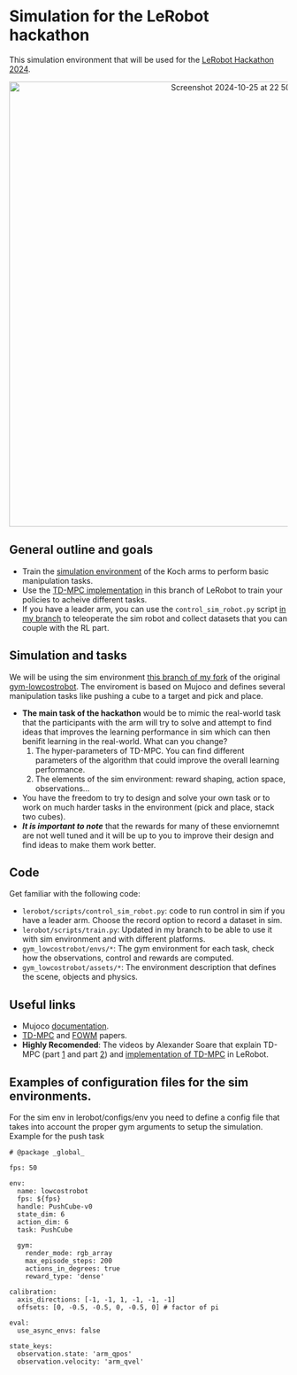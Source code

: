 # Simulation for the LeRobot hackathon
This simulation environment that will be used for the [LeRobot Hackathon 2024](https://github.com/huggingface/lerobot_hackathon_oct2024).

<div align="center">
   <img width="804" alt="Screenshot 2024-10-25 at 22 50 12" src="https://github.com/user-attachments/assets/9ea2e84e-ff45-4f90-95dd-75ea4c19c5be">
</div>

## General outline and goals
- Train the [simulation environment](https://github.com/michel-aractingi/gym-lowcostrobot/tree/environment_fixes) of the Koch arms to perform basic manipulation tasks.
- Use the [TD-MPC implementation](https://github.com/huggingface/lerobot/tree/user/michel-aractingi/2024-10-15-control-sim/lerobot/common/policies/tdmpc) in this branch of LeRobot to train your policies to acheive different tasks.
- If you have a leader arm, you can use the `control_sim_robot.py` script [in my branch](https://github.com/huggingface/lerobot/blob/user/michel-aractingi/2024-10-15-control-sim/lerobot/scripts/control_sim_robot.py) to teleoperate the sim robot and collect datasets that you can couple with the RL part.

## Simulation and tasks
We will be using the sim environment [this branch of my fork](https://github.com/michel-aractingi/gym-lowcostrobot/tree/environment_fixes) of the original [gym-lowcostrobot](https://github.com/perezjln/gym-lowcostrobot/tree/main). The enviroment is based on Mujoco and defines several manipulation tasks like pushing a cube to a target and pick and place. 

- **The main task of the hackathon** would be to mimic the real-world task that the participants with the arm will try to solve and attempt to find ideas that improves the learning performance in sim which can then benifit learning in the real-world. What can you change?
  1. The hyper-parameters of TD-MPC. You can find different parameters of the algorithm that could improve the overall learning performance.
  2. The elements of the sim environment: reward shaping, action space, observations...
- You have the freedom to try to design and solve your own task or to work on much harder tasks in the environment (pick and place, stack two cubes).
- _**It is important to note**_ that the rewards for many of these enviornemnt are not well tuned and it will be up to you to improve their design and find ideas to make them work better.


## Code 
Get familiar with the following code:
- `lerobot/scripts/control_sim_robot.py`: code to run control in sim if you have a leader arm. Choose the record option to record a dataset in sim.
- `lerobot/scripts/train.py`: Updated in my branch to be able to use it with sim environment and with different platforms.
- `gym_lowcostrobot/envs/*`: The gym environment for each task, check how the observations, control and rewards are computed.
- `gym_lowcostrobot/assets/*`: The environment description that defines the scene, objects and physics.
  
## Useful links
- Mujoco [documentation](https://mujoco.readthedocs.io/en/stable/overview.html).
- [TD-MPC](https://arxiv.org/abs/2203.04955) and [FOWM](https://www.yunhaifeng.com/FOWM/paper.pdf) papers.
- **Highly Recomended**: The videos by Alexander Soare that explain TD-MPC (part [1](https://www.youtube.com/watch?v=--hDN4LLmPI&t=397s&ab_channel=HuggingFace) and part [2](https://www.youtube.com/watch?v=_CKJJRAlvKI&ab_channel=HuggingFace)) and [implementation of TD-MPC](https://www.youtube.com/watch?v=2crxpBojS04&ab_channel=HuggingFace) in LeRobot.

## Examples of configuration files for the sim environments.
For the sim env in lerobot/configs/env you need to define a config file that takes into account the proper gym arguments to setup the simulation. Example for the push task
```
# @package _global_

fps: 50

env:
  name: lowcostrobot
  fps: ${fps}
  handle: PushCube-v0 
  state_dim: 6
  action_dim: 6
  task: PushCube

  gym:
    render_mode: rgb_array
    max_episode_steps: 200
    actions_in_degrees: true
    reward_type: 'dense'

calibration:
  axis_directions: [-1, -1, 1, -1, -1, -1]
  offsets: [0, -0.5, -0.5, 0, -0.5, 0] # factor of pi

eval:
  use_async_envs: false

state_keys:
  observation.state: 'arm_qpos'
  observation.velocity: 'arm_qvel'
```
